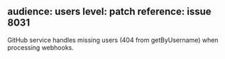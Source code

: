 audience: users
level: patch
reference: issue 8031
---

GitHub service handles missing users (404 from getByUsername) when processing webhooks.
